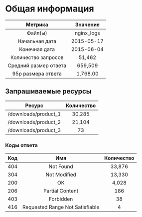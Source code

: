 # Общая информация

| Метрика                     | Значение     |
|:---------------------------:|:------------:|
| Файл(ы)                     | nginx_logs   |
| Начальная дата              | 2015-05-17   |
| Конечная дата               | 2015-06-04   |
| Количество запросов         | 51,462       |
| Средний размер ответа       | 659,509      |
| 95p размера ответа          | 1,768.00     |

## Запрашиваемые ресурсы

| Ресурс                      | Количество   |
|:---------------------------:|:------------:|
| /downloads/product_1        | 30,285       |
| /downloads/product_2        | 21,104       |
| /downloads/product_3        | 73           |

### Коды ответа

| Код | Имя                       | Количество |
|:---:|:-------------------------:|:----------:|
| 404 | Not Found                 | 33,876     |
| 304 | Not Modified              | 13,330     |
| 200 | OK                        | 4,028      |
| 206 | Partial Content           | 186        |
| 403 | Forbidden                 | 38         |
| 416 | Requested Range Not Satisfiable | 4 |
